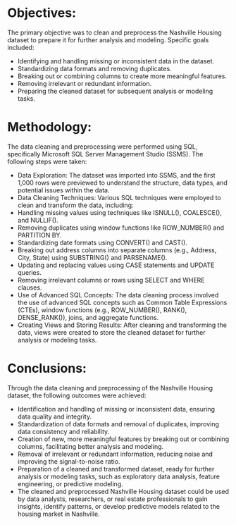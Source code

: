 # Objectives:
The primary objective was to clean and preprocess the Nashville Housing dataset to prepare it for further analysis and modeling. Specific goals included:
- Identifying and handling missing or inconsistent data in the dataset.
- Standardizing data formats and removing duplicates.
- Breaking out or combining columns to create more meaningful features.
- Removing irrelevant or redundant information.
- Preparing the cleaned dataset for subsequent analysis or modeling tasks.

# Methodology:
The data cleaning and preprocessing were performed using SQL, specifically Microsoft SQL Server Management Studio (SSMS). The following steps were taken:
- Data Exploration: The dataset was imported into SSMS, and the first 1,000 rows were previewed to understand the structure, data types, and potential issues within the data.
- Data Cleaning Techniques: Various SQL techniques were employed to clean and transform the data, including:
- Handling missing values using techniques like ISNULL(), COALESCE(), and NULLIF().
- Removing duplicates using window functions like ROW_NUMBER() and PARTITION BY.
- Standardizing date formats using CONVERT() and CAST().
- Breaking out address columns into separate columns (e.g., Address, City, State) using SUBSTRING() and PARSENAME().
- Updating and replacing values using CASE statements and UPDATE queries.
- Removing irrelevant columns or rows using SELECT and WHERE clauses.
- Use of Advanced SQL Concepts: The data cleaning process involved the use of advanced SQL concepts such as Common Table Expressions (CTEs), window functions (e.g., ROW_NUMBER(), RANK(), DENSE_RANK()), joins, and aggregate functions.
- Creating Views and Storing Results: After cleaning and transforming the data, views were created to store the cleaned dataset for further analysis or modeling tasks.

# Conclusions:
Through the data cleaning and preprocessing of the Nashville Housing dataset, the following outcomes were achieved:
- Identification and handling of missing or inconsistent data, ensuring data quality and integrity.
- Standardization of data formats and removal of duplicates, improving data consistency and reliability.
- Creation of new, more meaningful features by breaking out or combining columns, facilitating better analysis and modeling.
- Removal of irrelevant or redundant information, reducing noise and improving the signal-to-noise ratio.
- Preparation of a cleaned and transformed dataset, ready for further analysis or modeling tasks, such as exploratory data analysis, feature engineering, or predictive modeling.
- The cleaned and preprocessed Nashville Housing dataset could be used by data analysts, researchers, or real estate professionals to gain insights, identify patterns, or develop predictive models related to the housing market in Nashville.
